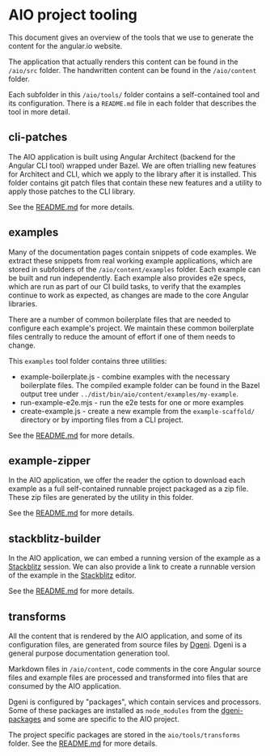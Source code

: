 # AIO project tooling

This document gives an overview of the tools that we use to generate the content for the angular.io website.

The application that actually renders this content can be found in the `/aio/src` folder.
The handwritten content can be found in the `/aio/content` folder.

Each subfolder in this `/aio/tools/` folder contains a self-contained tool and its configuration. There is
a `README.md` file in each folder that describes the tool in more detail.

## cli-patches

The AIO application is built using Angular Architect (backend for the Angular CLI tool) wrapped under Bazel. We are often trialling new features for Architect and CLI, which
we apply to the library after it is installed.  This folder contains git patch files that contain these new features
and a utility to apply those patches to the CLI library.

See the [README.md](cli-patches/README.md) for more details.

## examples

Many of the documentation pages contain snippets of code examples. We extract these snippets from real
working example applications, which are stored in subfolders of the `/aio/content/examples` folder. Each
example can be built and run independently. Each example also provides e2e specs, which are run as part
of our CI build tasks, to verify that the examples continue to work as expected, as changes are made
to the core Angular libraries.

There are a number of common boilerplate files that are needed to configure each
example's project. We maintain these common boilerplate files centrally to reduce the amount of effort
if one of them needs to change.

This `examples` tool folder contains three utilities:

* example-boilerplate.js - combine examples with the necessary boilerplate files. The compiled example
folder can be found in the Bazel output tree under `../dist/bin/aio/content/examples/my-example`.
* run-example-e2e.mjs - run the e2e tests for one or more examples
* create-example.js - create a new example from the `example-scaffold/` directory or by importing files from a CLI project.

See the [README.md](examples/README.md) for more details.

## example-zipper

In the AIO application, we offer the reader the option to download each example as a full self-contained runnable project packaged as a zip file.
These zip files are generated by the utility in this folder.

See the [README.md](example-zipper/README.md) for more details.

## stackblitz-builder

In the AIO application, we can embed a running version of the example as a [Stackblitz](https://stackblitz.com/) session.
We can also provide a link to create a runnable version of the example in the [Stackblitz](https://stackblitz.com/) editor.

See the [README.md](stackblitz-builder/README.md) for more details.

## transforms

All the content that is rendered by the AIO application, and some of its configuration files, are generated from source files by [Dgeni](https://github.com/angular/dgeni).
Dgeni is a general purpose documentation generation tool.

Markdown files in `/aio/content`, code comments in the core Angular source files and example files are processed and transformed into files that are consumed by the AIO application.

Dgeni is configured by "packages", which contain services and processors.
Some of these packages are installed as `node_modules` from the [dgeni-packages](https://github.com/angular/dgeni-packages) and some are specific to the AIO project.

The project specific packages are stored in the `aio/tools/transforms` folder.
See the [README.md](transforms/README.md) for more details.

